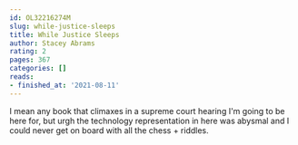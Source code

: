 ```yaml
---
id: OL32216274M
slug: while-justice-sleeps
title: While Justice Sleeps
author: Stacey Abrams
rating: 2
pages: 367
categories: []
reads:
- finished_at: '2021-08-11'
---
```

I mean any book that climaxes in a supreme court hearing I'm going to be here for, but urgh the technology representation in here was abysmal and I could never get on board with all the chess + riddles.
